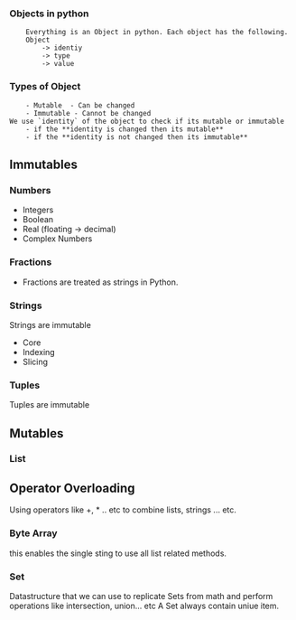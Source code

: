### Objects in python

        Everything is an Object in python. Each object has the following.
        Object
            -> identiy
            -> type
            -> value

### Types of Object

        - Mutable  - Can be changed
        - Immutable - Cannot be changed
    We use `identity` of the object to check if its mutable or immutable
        - if the **identity is changed then its mutable**
        - if the **identity is not changed then its immutable**

## Immutables

### Numbers

- Integers
- Boolean
- Real (floating -> decimal)
- Complex Numbers

### Fractions

- Fractions are treated as strings in Python.

### Strings

Strings are immutable

- Core
- Indexing
- Slicing

### Tuples

Tuples are immutable

## Mutables

### List

## Operator Overloading

Using operators like +, \* .. etc to combine lists, strings ... etc.

### Byte Array
this enables the single sting to use all list related methods.

### Set
Datastructure that we can use to replicate Sets from math and perform operations like intersection, union... etc
A Set always contain uniue item.